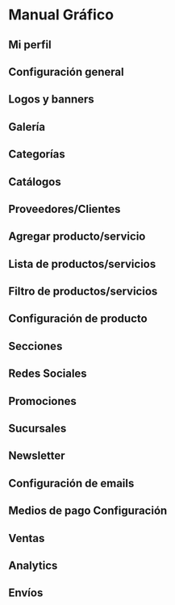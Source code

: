 # Manual Gráfico

<img-lazy :src="$withBase('/Manual de info/Manual de infografías - Cohua Shop_page-0001.webp')"/>

<img-lazy :src="$withBase('/Manual de info/Manual de infografías - Cohua Shop_page-0002.webp')"/>

## Mi perfil

<img-lazy :src="$withBase('/Manual de info/Manual de infografías - Cohua Shop_page-0010.webp')"/>

<img-lazy :src="$withBase('/Manual de info/Manual de infografías - Cohua Shop_page-0011.webp')"/>

## Configuración general

<img-lazy :src="$withBase('/Manual de info/Manual de infografías - Cohua Shop_page-0012.webp')"/>

<img-lazy :src="$withBase('/Manual de info/Manual de infografías - Cohua Shop_page-0013.webp')"/>

<img-lazy :src="$withBase('/Manual de info/Manual de infografías - Cohua Shop_page-0014.webp')"/>

<img-lazy :src="$withBase('/Manual de info/Manual de infografías - Cohua Shop_page-0015.webp')"/>

<img-lazy :src="$withBase('/Manual de info/Manual de infografías - Cohua Shop_page-0016.webp')"/>

<img-lazy :src="$withBase('/Manual de info/Manual de infografías - Cohua Shop_page-0017.webp')"/>

## Logos y banners

<img-lazy :src="$withBase('/Manual de info/Manual de infografías - Cohua Shop_page-0018.webp')"/>

<img-lazy :src="$withBase('/Manual de info/Manual de infografías - Cohua Shop_page-0019.webp')"/>

<img-lazy :src="$withBase('/Manual de info/Manual de infografías - Cohua Shop_page-0020.webp')"/>

<img-lazy :src="$withBase('/Manual de info/Manual de infografías - Cohua Shop_page-0021.webp')"/>

<img-lazy :src="$withBase('/Manual de info/Manual de infografías - Cohua Shop_page-0022.webp')"/>

<img-lazy :src="$withBase('/Manual de info/Manual de infografías - Cohua Shop_page-0023.webp')"/>

<img-lazy :src="$withBase('/Manual de info/Manual de infografías - Cohua Shop_page-0024.webp')"/>

<img-lazy :src="$withBase('/Manual de info/Manual de infografías - Cohua Shop_page-0025.webp')"/>

<img-lazy :src="$withBase('/Manual de info/Manual de infografías - Cohua Shop_page-0026.webp')"/>

<img-lazy :src="$withBase('/Manual de info/Manual de infografías - Cohua Shop_page-0027.webp')"/>

<img-lazy :src="$withBase('/Manual de info/Manual de infografías - Cohua Shop_page-0028.webp')"/>

<img-lazy :src="$withBase('/Manual de info/Manual de infografías - Cohua Shop_page-0029.webp')"/>

<img-lazy :src="$withBase('/Manual de info/Manual de infografías - Cohua Shop_page-0030.webp')"/>

## Galería

<img-lazy :src="$withBase('/Manual de info/Manual de infografías - Cohua Shop_page-0031.webp')"/>

<img-lazy :src="$withBase('/Manual de info/Manual de infografías - Cohua Shop_page-0032.webp')"/>

<img-lazy :src="$withBase('/Manual de info/Manual de infografías - Cohua Shop_page-0033.webp')"/>

<img-lazy :src="$withBase('/Manual de info/Manual de infografías - Cohua Shop_page-0034.webp')"/>

<img-lazy :src="$withBase('/Manual de info/Manual de infografías - Cohua Shop_page-0035.webp')"/>

## Categorías

<img-lazy :src="$withBase('/Manual de info/Manual de infografías - Cohua Shop_page-0036.webp')"/>

<img-lazy :src="$withBase('/Manual de info/Manual de infografías - Cohua Shop_page-0037.webp')"/>

<img-lazy :src="$withBase('/Manual de info/Manual de infografías - Cohua Shop_page-0038.webp')"/>

<img-lazy :src="$withBase('/Manual de info/Manual de infografías - Cohua Shop_page-0039.webp')"/>

<img-lazy :src="$withBase('/Manual de info/Manual de infografías - Cohua Shop_page-0040.webp')"/>

## Catálogos

<img-lazy :src="$withBase('/Manual de info/Manual de infografías - Cohua Shop_page-0041.webp')"/>

<img-lazy :src="$withBase('/Manual de info/Manual de infografías - Cohua Shop_page-0042.webp')"/>

## Proveedores/Clientes

<img-lazy :src="$withBase('/Manual de info/Manual de infografías - Cohua Shop_page-0043.webp')"/>

<img-lazy :src="$withBase('/Manual de info/Manual de infografías - Cohua Shop_page-0044.webp')"/>

<img-lazy :src="$withBase('/Manual de info/Manual de infografías - Cohua Shop_page-0045.webp')"/>

<img-lazy :src="$withBase('/Manual de info/Manual de infografías - Cohua Shop_page-0046.webp')"/>

## Agregar producto/servicio

<img-lazy :src="$withBase('/Manual de info/Manual de infografías - Cohua Shop_page-0047.webp')"/>

<img-lazy :src="$withBase('/Manual de info/Manual de infografías - Cohua Shop_page-0048.webp')"/>

<img-lazy :src="$withBase('/Manual de info/Manual de infografías - Cohua Shop_page-0049.webp')"/>

<img-lazy :src="$withBase('/Manual de info/Manual de infografías - Cohua Shop_page-0050.webp')"/>

<img-lazy :src="$withBase('/Manual de info/Manual de infografías - Cohua Shop_page-0051.webp')"/>

<img-lazy :src="$withBase('/Manual de info/Manual de infografías - Cohua Shop_page-0052.webp')"/>

<img-lazy :src="$withBase('/Manual de info/Manual de infografías - Cohua Shop_page-0053.webp')"/>

<img-lazy :src="$withBase('/Manual de info/Manual de infografías - Cohua Shop_page-0054.webp')"/>

<img-lazy :src="$withBase('/Manual de info/Manual de infografías - Cohua Shop_page-0055.webp')"/>

<img-lazy :src="$withBase('/Manual de info/Manual de infografías - Cohua Shop_page-0056.webp')"/>

<img-lazy :src="$withBase('/Manual de info/Manual de infografías - Cohua Shop_page-0057.webp')"/>

<img-lazy :src="$withBase('/Manual de info/Manual de infografías - Cohua Shop_page-0058.webp')"/>

## Lista de productos/servicios

<img-lazy :src="$withBase('/Manual de info/Manual de infografías - Cohua Shop_page-0059.webp')"/>

<img-lazy :src="$withBase('/Manual de info/Manual de infografías - Cohua Shop_page-0060.webp')"/>

<img-lazy :src="$withBase('/Manual de info/Manual de infografías - Cohua Shop_page-0061.webp')"/>

## Filtro de productos/servicios

<img-lazy :src="$withBase('/Manual de info/Manual de infografías - Cohua Shop_page-0062.webp')"/>

<img-lazy :src="$withBase('/Manual de info/Manual de infografías - Cohua Shop_page-0063.webp')"/>

<img-lazy :src="$withBase('/Manual de info/Manual de infografías - Cohua Shop_page-0064.webp')"/>

## Configuración de producto

<img-lazy :src="$withBase('/Manual de info/Manual de infografías - Cohua Shop_page-0065.webp')"/>

<img-lazy :src="$withBase('/Manual de info/Manual de infografías - Cohua Shop_page-0066.webp')"/>

<img-lazy :src="$withBase('/Manual de info/Manual de infografías - Cohua Shop_page-0067.webp')"/>

## Secciones

<img-lazy :src="$withBase('/Manual de info/Manual de infografías - Cohua Shop_page-0068.webp')"/>

<img-lazy :src="$withBase('/Manual de info/Manual de infografías - Cohua Shop_page-0069.webp')"/>

<img-lazy :src="$withBase('/Manual de info/Manual de infografías - Cohua Shop_page-0070.webp')"/>

<img-lazy :src="$withBase('/Manual de info/Manual de infografías - Cohua Shop_page-0071.webp')"/>

## Redes Sociales

<img-lazy :src="$withBase('/Manual de info/Manual de infografías - Cohua Shop_page-0072.webp')"/>

<img-lazy :src="$withBase('/Manual de info/Manual de infografías - Cohua Shop_page-0073.webp')"/>

<img-lazy :src="$withBase('/Manual de info/Manual de infografías - Cohua Shop_page-0074.webp')"/>

<img-lazy :src="$withBase('/Manual de info/Manual de infografías - Cohua Shop_page-0075.webp')"/>

<img-lazy :src="$withBase('/Manual de info/Manual de infografías - Cohua Shop_page-0076.webp')"/>

## Promociones

<img-lazy :src="$withBase('/Manual de info/Manual de infografías - Cohua Shop_page-0077.webp')"/>

<img-lazy :src="$withBase('/Manual de info/Manual de infografías - Cohua Shop_page-0078.webp')"/>

<img-lazy :src="$withBase('/Manual de info/Manual de infografías - Cohua Shop_page-0079.webp')"/>

## Sucursales

<img-lazy :src="$withBase('/Manual de info/Manual de infografías - Cohua Shop_page-0080.webp')"/>

<img-lazy :src="$withBase('/Manual de info/Manual de infografías - Cohua Shop_page-0081.webp')"/>

<img-lazy :src="$withBase('/Manual de info/Manual de infografías - Cohua Shop_page-0082.webp')"/>

<img-lazy :src="$withBase('/Manual de info/Manual de infografías - Cohua Shop_page-0083.webp')"/>

<img-lazy :src="$withBase('/Manual de info/Manual de infografías - Cohua Shop_page-0084.webp')"/>

<img-lazy :src="$withBase('/Manual de info/Manual de infografías - Cohua Shop_page-0085.webp')"/>

## Newsletter

<img-lazy :src="$withBase('/Manual de info/Manual de infografías - Cohua Shop_page-0086.webp')"/>

<img-lazy :src="$withBase('/Manual de info/Manual de infografías - Cohua Shop_page-0087.webp')"/>

<img-lazy :src="$withBase('/Manual de info/Manual de infografías - Cohua Shop_page-0088.webp')"/>

<img-lazy :src="$withBase('/Manual de info/Manual de infografías - Cohua Shop_page-0089.webp')"/>

<img-lazy :src="$withBase('/Manual de info/Manual de infografías - Cohua Shop_page-0090.webp')"/>

## Configuración de emails

<img-lazy :src="$withBase('/Manual de info/Manual de infografías - Cohua Shop_page-0091.webp')"/>

<img-lazy :src="$withBase('/Manual de info/Manual de infografías - Cohua Shop_page-0092.webp')"/>

## Medios de pago Configuración

<img-lazy :src="$withBase('/Manual de info/Manual de infografías - Cohua Shop_page-0003.webp')"/>

<img-lazy :src="$withBase('/Manual de info/Manual de infografías - Cohua Shop_page-0004.webp')"/>

<img-lazy :src="$withBase('/Manual de info/Manual de infografías - Cohua Shop_page-0005.webp')"/>

<img-lazy :src="$withBase('/Manual de info/Manual de infografías - Cohua Shop_page-0006.webp')"/>

<img-lazy :src="$withBase('/Manual de info/Manual de infografías - Cohua Shop_page-0007.webp')"/>

<img-lazy :src="$withBase('/Manual de info/Manual de infografías - Cohua Shop_page-0008.webp')"/>

<img-lazy :src="$withBase('/Manual de info/Manual de infografías - Cohua Shop_page-0009.webp')"/>

## Ventas

<img-lazy :src="$withBase('/Manual de info/Manual de infografías - Cohua Shop_page-0093.webp')"/>

<img-lazy :src="$withBase('/Manual de info/Manual de infografías - Cohua Shop_page-0094.webp')"/>

<img-lazy :src="$withBase('/Manual de info/Manual de infografías - Cohua Shop_page-0095.webp')"/>

<img-lazy :src="$withBase('/Manual de info/Manual de infografías - Cohua Shop_page-0096.webp')"/>

<img-lazy :src="$withBase('/Manual de info/Manual de infografías - Cohua Shop_page-0097.webp')"/>

## Analytics

<img-lazy :src="$withBase('/Manual de info/Manual de infografías - Cohua Shop_page-0098.webp')"/>

<img-lazy :src="$withBase('/Manual de info/Manual de infografías - Cohua Shop_page-0099.webp')"/>

## Envíos

<img-lazy :src="$withBase('/Manual de info/Manual de infografías - Cohua Shop_page-0100.webp')"/>

<img-lazy :src="$withBase('/Manual de info/Manual de infografías - Cohua Shop_page-0102.webp')"/>

<img-lazy :src="$withBase('/Manual de info/Manual de infografías - Cohua Shop_page-0103.webp')"/>